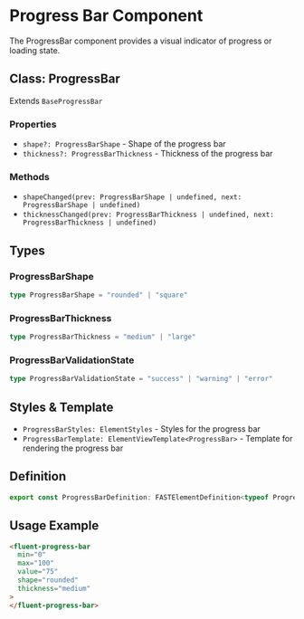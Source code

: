 # Progress Bar Component

The ProgressBar component provides a visual indicator of progress or loading state.

## Class: ProgressBar

Extends `BaseProgressBar`

### Properties

- `shape?: ProgressBarShape` - Shape of the progress bar
- `thickness?: ProgressBarThickness` - Thickness of the progress bar

### Methods

- `shapeChanged(prev: ProgressBarShape | undefined, next: ProgressBarShape | undefined)`
- `thicknessChanged(prev: ProgressBarThickness | undefined, next: ProgressBarThickness | undefined)`

## Types

### ProgressBarShape

```typescript
type ProgressBarShape = "rounded" | "square"
```

### ProgressBarThickness

```typescript
type ProgressBarThickness = "medium" | "large"
```

### ProgressBarValidationState

```typescript
type ProgressBarValidationState = "success" | "warning" | "error"
```

## Styles & Template

- `ProgressBarStyles: ElementStyles` - Styles for the progress bar
- `ProgressBarTemplate: ElementViewTemplate<ProgressBar>` - Template for rendering the progress bar

## Definition

```typescript
export const ProgressBarDefinition: FASTElementDefinition<typeof ProgressBar>
```

## Usage Example

```html
<fluent-progress-bar
  min="0"
  max="100"
  value="75"
  shape="rounded"
  thickness="medium"
>
</fluent-progress-bar>
```
